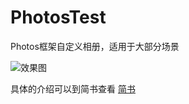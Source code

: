 # PhotosTest
Photos框架自定义相册，适用于大部分场景
           
![效果图](https://github.com/Scofield217/PhotosTest/blob/master/Untitled.gif?raw=true)

   
具体的介绍可以到简书查看 [简书](http://www.jianshu.com/p/4c72c4ea85e6)
